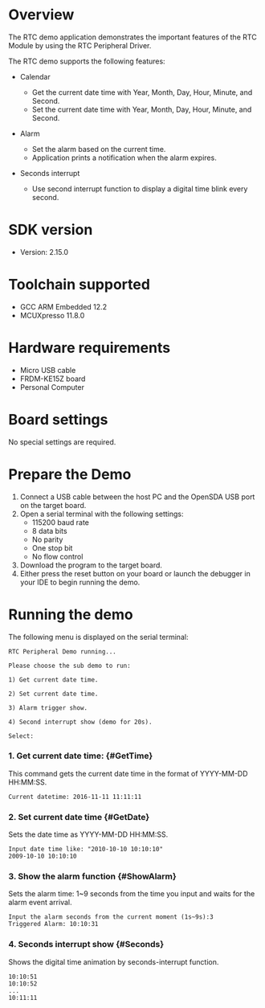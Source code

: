 Overview
========
The RTC demo application demonstrates the important features of the RTC Module by using the RTC Peripheral Driver.

The RTC demo supports the following features:

- Calendar
  + Get the current date time with Year, Month, Day, Hour, Minute, and Second.
  + Set the current date time with Year, Month, Day, Hour, Minute, and Second.

- Alarm
  + Set the alarm based on the current time.
  + Application prints a notification when the alarm expires.

- Seconds interrupt
  + Use second interrupt function to display a digital time blink every second.

SDK version
===========
- Version: 2.15.0

Toolchain supported
===================
- GCC ARM Embedded  12.2
- MCUXpresso  11.8.0

Hardware requirements
=====================
- Micro USB cable
- FRDM-KE15Z board
- Personal Computer

Board settings
==============
No special settings are required.

Prepare the Demo
================
1.  Connect a USB cable between the host PC and the OpenSDA USB port on the target board.
2.  Open a serial terminal with the following settings:
    - 115200 baud rate
    - 8 data bits
    - No parity
    - One stop bit
    - No flow control
3.  Download the program to the target board.
4.  Either press the reset button on your board or launch the debugger in your IDE to begin running the demo.

Running the demo
================
The following menu is displayed on the serial terminal:

~~~~~~~~~~~~~~~~~~~~~
RTC Peripheral Demo running...

Please choose the sub demo to run:

1) Get current date time.

2) Set current date time.

3) Alarm trigger show.

4) Second interrupt show (demo for 20s).

Select:
~~~~~~~~~~~~~~~~~~~~~

### 1. Get current date time: {#GetTime}

This command gets the current date time in the format of YYYY-MM-DD HH:MM:SS.
~~~~~~~~~~~~~~~~~~~~~
Current datetime: 2016-11-11 11:11:11
~~~~~~~~~~~~~~~~~~~~~

### 2. Set current date time {#GetDate}

Sets the date time as YYYY-MM-DD HH:MM:SS.
~~~~~~~~~~~~~~~~~~~~~
Input date time like: "2010-10-10 10:10:10"
2009-10-10 10:10:10
~~~~~~~~~~~~~~~~~~~~~

### 3. Show the alarm function {#ShowAlarm}

Sets the alarm time: 1~9 seconds from the time you input and waits for the alarm event arrival.
~~~~~~~~~~~~~~~~~~~~~
Input the alarm seconds from the current moment (1s~9s):3
Triggered Alarm: 10:10:31
~~~~~~~~~~~~~~~~~~~~~

### 4. Seconds interrupt show {#Seconds}

Shows the digital time animation by seconds-interrupt function.
~~~~~~~~~~~~~~~~~~~~~
10:10:51
10:10:52
...
10:11:11
~~~~~~~~~~~~~~~~~~~~~

